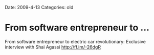 Date: 2009-4-13
Categories: old

# From software entrepreneur to ...

From software entrepreneur to electric car revolutionary: Exclusive interview with Shai Agassi <a href="http://ff.im/-26dgR" rel="nofollow">http://ff.im/-26dgR</a>
